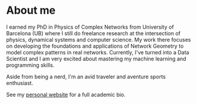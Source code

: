# About me

I earned my PhD in Physics of Complex Networks from University of Barcelona (UB) where I still do freelance research at the intersection of physics, dynamical systems and computer science. My work there focuses on developing the foundations and applications of Network Geometry to model complex patterns in real networks. Currently, I've turned into a Data Scientist and I am very excited about mastering my machine learning and programming skills.

Aside from being a nerd, I'm an avid traveler and aventure sports enthusiast.

See my [personal website](https://elisendaortiz.github.io/) for a full academic bio.

